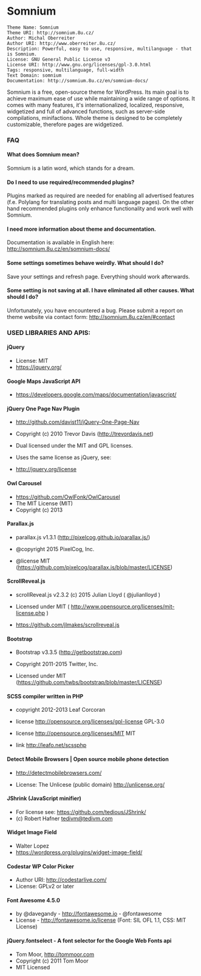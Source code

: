 # Somnium

```
Theme Name: Somnium 
Theme URI: http://somnium.8u.cz/
Author: Michal Oberreiter
Author URI: http://www.oberreiter.8u.cz/
Description: Powerful, easy to use, responsive, multilanguage - that is Somnium.
License: GNU General Public License v3
License URI: http://www.gnu.org/licenses/gpl-3.0.html
Tags: responsive, multilanguage, full-width
Text Domain: somnium
Documentation: http://somnium.8u.cz/en/somnium-docs/
```

Somnium  is a free, open-source theme for WordPress. Its main goal is to achieve maximum ease of use while maintaining a wide range of options. It comes with many features, it's internationalized, localized, responsive, widgetized and full of advanced functions, such as server-side compilations, minifactions.
Whole theme is designed to be completely customizable, therefore pages are widgetized.


### FAQ

#### What does Somnium mean?

Somnium is a latin word, which stands for a dream.

#### Do I need to use required/recommended plugins?

Plugins marked as required are needed for enabling all advertised features (f.e. Polylang for translating posts and multi language pages). On the other hand recommended plugins only enhance functionality and work well with Somnium.

#### I need more information about theme and documentation.

Documentation is available in English here: http://somnium.8u.cz/en/somnium-docs/

#### Some settings sometimes behave weirdly. What should I do?

Save your settings and refresh page. Everything should work afterwards.

#### Some setting is not saving at all. I have eliminated all other causes. What should I do?

Unfortunately, you have encountered a bug. Please submit a report on theme website via contact form: http://somnium.8u.cz/en/#contact



### USED LIBRARIES AND APIS:

#### jQuery

* License: MIT
* https://jquery.org/

#### Google Maps JavaScript API

* https://developers.google.com/maps/documentation/javascript/

#### jQuery One Page Nav Plugin
 

* http://github.com/davist11/jQuery-One-Page-Nav
 
* Copyright (c) 2010 Trevor Davis (http://trevordavis.net)
 
* Dual licensed under the MIT and GPL licenses.
 
* Uses the same license as jQuery, see:
 
* http://jquery.org/license

#### Owl Carousel

* https://github.com/OwlFonk/OwlCarousel
* The MIT License (MIT)
* Copyright (c) 2013

#### Parallax.js

* parallax.js v1.3.1 (http://pixelcog.github.io/parallax.js/)
 
* @copyright 2015 PixelCog, Inc.
 
* @license MIT (https://github.com/pixelcog/parallax.js/blob/master/LICENSE)

#### ScrollReveal.js

* scrollReveal.js v2.3.2 (c) 2015 Julian Lloyd ( @julianlloyd )
   
* Licensed under MIT ( http://www.opensource.org/licenses/mit-license.php )
* https://github.com/jlmakes/scrollreveal.js

#### Bootstrap

* Bootstrap v3.3.5 (http://getbootstrap.com)
 
* Copyright 2011-2015 Twitter, Inc.
 
* Licensed under MIT (https://github.com/twbs/bootstrap/blob/master/LICENSE)

#### SCSS compiler written in PHP
 
* copyright 2012-2013 Leaf Corcoran
  
* license http://opensource.org/licenses/gpl-license GPL-3.0
 
* license http://opensource.org/licenses/MIT MIT
* link http://leafo.net/scssphp
 


#### Detect Mobile Browsers | Open source mobile phone detection

* http://detectmobilebrowsers.com/

* License: The Unlicese (public domain) http://unlicense.org/


#### JShrink (JavaScript minifier)

* For license see: https://github.com/tedious/JShrink/
* (c) Robert Hafner <tedivm@tedivm.com>

#### Widget Image Field

* Walter Lopez 
* https://wordpress.org/plugins/widget-image-field/

#### Codestar WP Color Picker

 * Author URI: http://codestarlive.com/
 * License: GPLv2 or later
 
#### Font Awesome 4.5.0 

* by @davegandy - http://fontawesome.io - @fontawesome
*  License - http://fontawesome.io/license (Font: SIL OFL 1.1, CSS: MIT License)

#### jQuery.fontselect - A font selector for the Google Web Fonts api

* Tom Moor, http://tommoor.com
* Copyright (c) 2011 Tom Moor
* MIT Licensed
